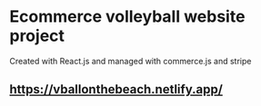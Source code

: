 # Ecommerce volleyball website project

Created with React.js and managed with commerce.js and stripe

## https://vballonthebeach.netlify.app/
